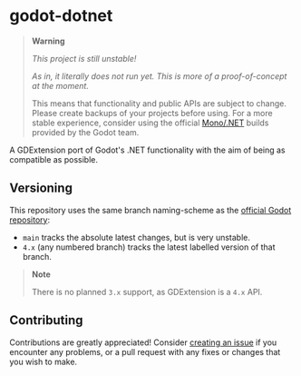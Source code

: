 # godot-dotnet

> **Warning**
>
> _This project is still unstable!_
>
> _As in, it literally does not run yet._
> _This is more of a proof-of-concept at the moment._
>
> This means that functionality and public APIs are subject to change.
> Please create backups of your projects before using. For a more stable
> experience, consider using the official
> [Mono/.NET](https://godotengine.org/download/) builds
> provided by the Godot team.

A GDExtension port of Godot's .NET functionality with the aim of being as compatible as possible.

## Versioning

This repository uses the same branch naming-scheme as the [official Godot repository](https://github.com/godotengine/godot/):

- `main` tracks the absolute latest changes, but is very unstable.
- `4.x` (any numbered branch) tracks the latest labelled version of that branch.

> **Note**
> 
> There is no planned `3.x` support, as GDExtension is a `4.x` API.

## Contributing

Contributions are greatly appreciated! Consider [creating an issue](https://github.com/398utubzyt/godot-dotnet/issues/new/choose) if you encounter any problems, or a pull request with any fixes or changes that you wish to make.